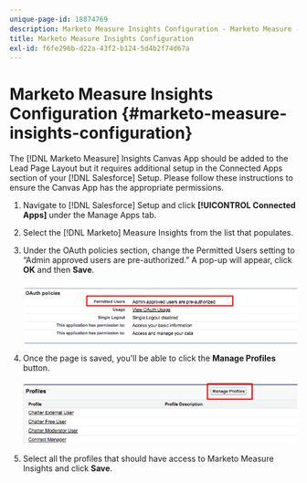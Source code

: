 ```yaml
---
unique-page-id: 18874769
description: Marketo Measure Insights Configuration - Marketo Measure - Product Documentation
title: Marketo Measure Insights Configuration
exl-id: f6fe296b-d22a-43f2-b124-5d4b2f74d67a
---
```

# Marketo Measure Insights Configuration {#marketo-measure-insights-configuration}

The [!DNL Marketo Measure] Insights Canvas App should be added to the Lead Page Layout but it requires additional setup in the Connected Apps section of your [!DNL Salesforce] Setup. Please follow these instructions to ensure the Canvas App has the appropriate permissions.

1. Navigate to [!DNL Salesforce] Setup and click **[!UICONTROL Connected Apps]** under the Manage Apps tab.

1. Select the [!DNL Marketo] Measure Insights from the list that populates.

1. Under the OAuth policies section, change the Permitted Users setting to “Admin approved users are pre-authorized.” A pop-up will appear, click **OK** and then **Save**.

   ![](assets/1-1.png)

1. Once the page is saved, you'll be able to click the **Manage Profiles** button.

   ![](assets/2-1.png)

1. Select all the profiles that should have access to Marketo Measure Insights and click **Save**.
